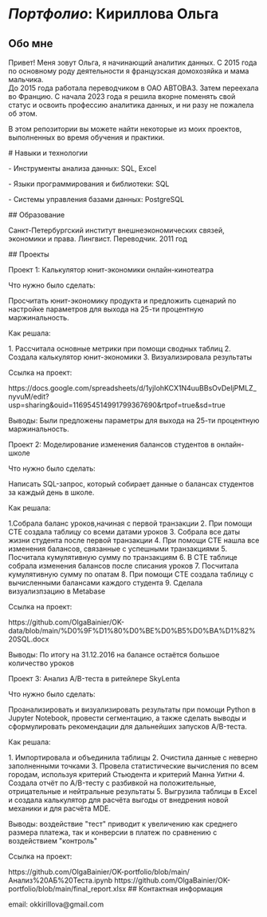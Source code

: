 # ***Портфолио***: Кириллова Ольга
 ## Обо мне 
<p>Привет! Меня зовут Ольга, я начинающий аналитик данных. С 2015 года по основному роду деятельности я французская домохозяйка и мама мальчика. <br> До 2015 года работала переводчиком в ОАО АВТОВАЗ. Затем переехала во Францию. С начала 2023 года я решила вкорне поменять свой статус и освоить профессию аналитика данных, и ни разу не пожалела об этом.<p>
 <p> В этом репозитории вы можете найти некоторые из моих проектов, выполненных во время обучения и практики.<p>
 # Навыки и технологии 
 <p> - Инструменты анализа данных: SQL, Excel <p> 
<p> - Языки программирования и библиотеки: SQL <p> 
<p> - Системы управления базами данных: PostgreSQL <p> 
## Образование 
<p>Санкт-Петербургский институт внешнеэкономических связей, экономики и права. Лингвист. Переводчик. 2011 год<p>
## Проекты 
<p> Проект 1: Калькулятор юнит-экономики онлайн-кинотеатра </p> 
<p> Что нужно было сделать: <p>
<p>  Просчитать юнит-экономику продукта и предложить сценарий по настройке параметров для выхода на 25-ти процентную маржинальность.<p>
<p> Как решала: <p>
1. Рассчитала основные метрики при помощи сводных таблиц 
2. Создала калькулятор юнит-экономики
3. Визуализировала результаты 
  <p> Ссылка на проект: <p>
    <p> https://docs.google.com/spreadsheets/d/1yjIohKCX1N4uuBBsOvDeIjPMLZ_nyvuM/edit?usp=sharing&ouid=116954514991799367690&rtpof=true&sd=true  <p>
<p> Выводы: Были предложены параметры для выхода на 25-ти процентную маржинальность.  <p> 
  
<p> Проект 2: Моделирование изменения балансов студентов в онлайн-школе </p> 
<p> Что нужно было сделать: <p>
<p> Написать SQL-запрос, который собирает данные о балансах студентов за каждый день в школе. <p>
<p> Как решала: <p>
1.Собрала баланс уроков,начиная с первой транзакции 
2. При помощи CTE создала таблицу со всеми датами уроков 
3. Собрала все даты жизни студента после первой транзакции
4. При помощи CTE нашла все изменения балансов, связанные с успешными транзакциями 
5. Посчитала кумулятивную сумму по транзакциям  
6. В CTE таблице собрала изменения балансов после списания уроков  
7. Посчитала кумулятивную сумму по опатам  
8. При помощи CTE создала таблицу с вычисленными балансами каждого студента 
9. Сделала визуализпзацию в Metabase 
  <p> Ссылка на проект:  <p>
    https://github.com/OlgaBainier/OK-data/blob/main/%D0%9F%D1%80%D0%BE%D0%B5%D0%BA%D1%82%20SQL.docx
   <p> Выводы: По итогу на 31.12.2016 на балансе остаётся большое количество уроков <p>
<p> Проект 3: Анализ A/B-теста в ритейлере SkyLenta </p> 
<p> Что нужно было сделать: <p>
<p> Проанализировать и визуализировать результаты при помощи Python в Jupyter Notebook, провести сегментацию, а также сделать выводы и сформулировать рекомендации для дальнейших запусков A/B-теста. <p>
<p> Как решала: <p>
1. Импортировала и объединила таблицы
2. Очистила данные с неверно заполненными точками 
3. Провела статистические вычисления по всем городам, используя критерий Стьюдента и критерий Манна Уитни
4. Создала отчёт по A/B-тесту с разбивкой на положительные, отрицательные и нейтральные результаты
5. Выгрузила таблицы в Excel и создала калькулятор для расчёта выгоды от внедрения новой механики и для расчёта MDE.
 <p> Выводы: воздействие "тест" приводит к увеличению как среднего размера платежа, так и конверсии в платеж по сравнению с воздействием "контроль" <p>
 <p> Ссылка на проект:  <p>
 https://github.com/OlgaBainier/OK-portfolio/blob/main/Анализ%20АБ%20Теста.ipynb
 https://github.com/OlgaBainier/OK-portfolio/blob/main/final_report.xlsx
 ## Контактная информация
<p>email: okkirillova@gmail.com<p>

